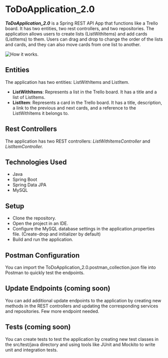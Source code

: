 # ToDoApplication_2.0
***ToDoApplication_2.0*** is a Spring REST API App that functions like a Trello board.
It has two entities, two rest controllers, and two repositories.
The application allows users to create lists (ListWithItems) and add cards (ListItems) to them. 
Users can drag and drop to change the order of the lists and cards, and they can also move cards from one list to another.

![How it works.](C:\Users\taras\IdeaProjects\ToDoApplication\ToDoApplication_2.0.png)

## Entities
The application has two entities: ListWithItems and ListItem.

+ **ListWithItems**: Represents a list in the Trello board.
    It has a title and a list of ListItems.
+ **ListItem**: Represents a card in the Trello board.
  It has a title, description, a link to the previous and next cards, and a reference to the ListWithItems it belongs to.

## Rest Controllers
The application has two REST controllers: *ListWithItemsController* and *ListItemController.*

## Technologies Used
+ Java
+ Spring Boot
+ Spring Data JPA
+ MySQL

## Setup
+ Clone the repository.
+ Open the project in an IDE.
+ Configure the MySQL database settings in the application.properties file. (Create-drop and initializer by default)
+ Build and run the application.


## Postman Configuration
You can import the ToDoApplication_2.0.postman_collection.json file into Postman to quickly test the endpoints.

## Update Endpoints (coming soon)
You can add additional update endpoints to the application by creating new methods in the REST controllers and updating the corresponding services and repositories. Few more endpoint needed.

## Tests (coming soon)
You can create tests to test the application by creating new test classes in the src/test/java directory and using tools like JUnit and Mockito to write unit and integration tests.
